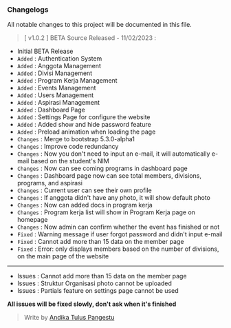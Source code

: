 ### **Changelogs**
All notable changes to this project will be documented in this file.

> [ v1.0.2 ] BETA Source Released - 11/02/2023 :
- Initial BETA Release
- ```Added```   : Authentication System
- ```Added```   : Anggota Management
- ```Added```   : Divisi Management
- ```Added```   : Program Kerja Management
- ```Added```   : Events Management
- ```Added```   : Users Management
- ```Added```   : Aspirasi Management
- ```Added```   : Dashboard Page
- ```Added```   : Settings Page for configure the website
- ```Added```   : Added show and hide password feature
- ```Added```   : Preload animation when loading the page
- ```Changes``` : Merge to bootstrap 5.3.0-alpha1
- ```Changes``` : Improve code redundancy
- ```Changes``` : Now you don't need to input an e-mail, it will automatically e-mail based on the student's NIM
- ```Changes``` : Now can see coming programs in dashboard page
- ```Changes``` : Dashboard page now can see total members, divisions, programs, and aspirasi
- ```Changes``` : Current user can see their own profile
- ```Changes``` : If anggota didn't have any photo, it will show default photo
- ```Changes``` : Now can added docs in program kerja
- ```Changes``` : Program kerja list will show in Program Kerja page on homepage
- ```Changes``` : Now admin can confirm whether the event has finished or not
- ```Fixed```   : Warning message if user forgot password and didn't input e-mail
- ```Fixed```   : Cannot add more than 15 data on the member page
- ```Fixed```   : Error: only displays members based on the number of divisions, on the main page of the website
---
- Issues  : Cannot add more than 15 data on the member page
- Issues  : Struktur Organisasi photo cannot be uploaded
- Issues  : Partials feature on settings page cannot be used

**All issues will be fixed slowly, don't ask when it's finished**

> Write by [Andika Tulus Pangestu](github.com/andikatuluspangestu)

